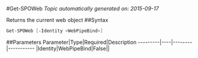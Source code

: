 #Get-SPOWeb
*Topic automatically generated on: 2015-09-17*

Returns the current web object
##Syntax
```powershell
Get-SPOWeb [-Identity <WebPipeBind>]
```


##Parameters
Parameter|Type|Required|Description
---------|----|--------|-----------
|Identity|WebPipeBind|False||
<!-- Ref: 9E65C7F9A055C0B8C7EC0E1B8128E6E2 -->